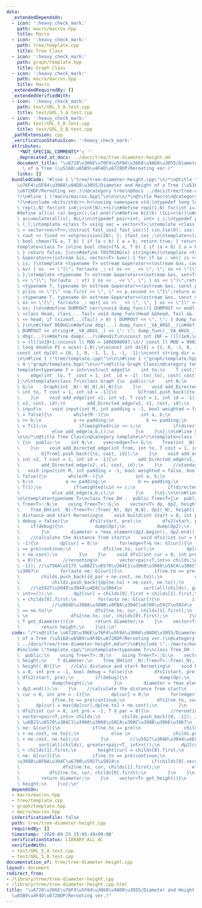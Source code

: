 ```yaml
---
data:
  _extendedDependsOn:
  - icon: ':heavy_check_mark:'
    path: macro/macros.hpp
    title: Macro
  - icon: ':heavy_check_mark:'
    path: tree/template.cpp
    title: Tree Class
  - icon: ':heavy_check_mark:'
    path: graph/template.hpp
    title: Graph Class
  - icon: ':heavy_check_mark:'
    path: macro/macros.hpp
    title: Macro
  _extendedRequiredBy: []
  _extendedVerifiedWith:
  - icon: ':heavy_check_mark:'
    path: test/GRL_5_A.test.cpp
    title: test/GRL_5_A.test.cpp
  - icon: ':heavy_check_mark:'
    path: test/GRL_5_B.test.cpp
    title: test/GRL_5_B.test.cpp
  _pathExtension: cpp
  _verificationStatusIcon: ':heavy_check_mark:'
  attributes:
    '*NOT_SPECIAL_COMMENTS*': ''
    _deprecated_at_docs: ../docs/tree/tree-diameter-height.md
    document_title: "\u6728\u306E\u76F4\u5F84\u3068\u9AD8\u3055/Diameter and Height\
      \ of a Tree (\u5168\u65B9\u4F4D\u6728DP/Rerooting ver.)"
    links: []
  bundledCode: "#line 1 \"tree/tree-diameter-height.cpp\"\n/*\n@title \u6728\u306E\
    \u76F4\u5F84\u3068\u9AD8\u3055/Diameter and Height of a Tree (\u5168\u65B9\u4F4D\
    \u6728DP/Rerooting ver.)\n@category tree\n@docs ../docs/tree/tree-diameter-height.md\n\
    */\n#line 1 \"macro/macros.hpp\"\n\n\n\n/*\n@title Macro\n@category template\n\
    */\n#include <bits/stdc++.h>\nusing namespace std;\ntypedef long long ll;\n#define\
    \ rep(i,N) for(int i=0;i<int(N);++i)\n#define rep1(i,N) for(int i=1;i<int(N);++i)\n\
    #define all(a) (a).begin(),(a).end()\n#define bit(k) (1LL<<(k))\n#define SUM(v)\
    \ accumulate(all(v), 0LL)\n\ntypedef pair<int, int> i_i;\ntypedef pair<ll, ll>\
    \ l_l;\ntemplate <class T> using vec = vector<T>;\ntemplate <class T> using vvec\
    \ = vector<vec<T>>;\nstruct fast_ios{ fast_ios(){ cin.tie(0); ios::sync_with_stdio(false);\
    \ cout << fixed << setprecision(20); }; }fast_ios_;\n\ntemplate<class T> inline\
    \ bool chmax(T& a, T b) { if (a < b) { a = b; return true; } return false; }\n\
    template<class T> inline bool chmin(T& a, T b) { if (a > b) { a = b; return true;\
    \ } return false; }\n\n#define TOSTRING(x) string(#x)\ntemplate <typename T> istream\
    \ &operator>>(istream &is, vector<T> &vec) { for (T &x : vec) is >> x; return\
    \ is; }\ntemplate <typename T> ostream &operator<<(ostream &os, const vector<T>\
    \ &v) { os  << \"[\"; for(auto _: v) os << _ << \", \"; os << \"]\"; return os;\
    \ };\ntemplate <typename T> ostream &operator<<(ostream &os, set<T> &st) { os\
    \ << \"(\"; for(auto _: st) { os << _ << \", \"; } os << \")\";return os;}\ntemplate\
    \ <typename T, typename U> ostream &operator<<(ostream &os, const pair< T, U >&\
    \ p){os << \"{\" <<p.first << \", \" << p.second << \"}\";return os; }\ntemplate\
    \ <typename T, typename U> ostream &operator<<(ostream &os, const map<T, U> &mp){\
    \ os << \"[\"; for(auto _: mp){ os << _ << \", \"; } os << \"]\" << endl; return\
    \ os; }\n\n#define DUMPOUT cerr\nvoid dump_func(){ DUMPOUT << endl; }\ntemplate\
    \ <class Head, class... Tail> void dump_func(Head &&head, Tail &&... tail) { DUMPOUT\
    \ << head; if (sizeof...(Tail) > 0) { DUMPOUT << \", \"; } dump_func(std::move(tail)...);\
    \ }\n\n#ifdef DEBUG\n#define dbg(...) dump_func(__VA_ARGS__)\n#define dump(...)\
    \ DUMPOUT << string(#__VA_ARGS__) << \": \"; dump_func(__VA_ARGS__)\n#else\n#define\
    \ dbg(...)\n#define dump(...)\n#endif\n\nconst int INF = (ll)1e9;\nconst ll INFLL\
    \ = (ll)1e18+1;\nconst ll MOD = 1000000007;\n// const ll MOD = 998244353;\nconst\
    \ long double PI = acos(-1.0);\n\nconst int dx[8] = {1, 0, -1, 0, 1, -1, -1, 1};\n\
    const int dy[8] = {0, 1, 0, -1, 1, 1, -1, -1};\nconst string dir = \"DRUL\";\n\
    \n\n#line 1 \"tree/template.cpp\"\n\n\n#line 1 \"graph/template.hpp\"\n\n\n#line\
    \ 4 \"graph/template.hpp\"\n\n/*\n@title Graph Class\n@category template\n*/\n\
    template<typename T = int>\nstruct edge{\n    int to;\n    T cost;\n    int id;\n\
    \    edge(int _to, T _cost = 1, int _id = -1) :to(_to), cost(_cost), id(_id) {}\n\
    };\n\ntemplate<class T>\nclass Graph {\n  public:\n    int N;\n    vvec<edge<T>>\
    \ G;\n    Graph(int _N): N(_N),G(_N){\n    }\n    void add_Directed_edge(int from,\
    \ int to, T cost = 1, int id = -1){\n        G[from].push_back({to, cost, id});\n\
    \    }\n    void add_edge(int v1, int v2, T cost = 1, int id = -1){\n        add_Directed_edge(v1,\
    \ v2, cost, id);\n        add_Directed_edge(v2, v1, cost, id);\n    }\n    //standard\
    \ input\n    void input(int M, int padding = -1, bool weighted = false, bool directed\
    \ = false){\n        while(M--){\n            int a, b;\n            cin >> a\
    \ >> b;\n            a += padding;\n            b += padding;\n            T c\
    \ = T(1);\n            if(weighted)cin >> c;\n            if(directed)add_Directed_edge(a,b,c);\n\
    \            else add_edge(a,b,c);\n        }\n    }\n};\n\n#line 5 \"tree/template.cpp\"\
    \n\n/*\n@title Tree Class\n@category template\n*/\ntemplate<class T>\nclass Tree\
    \ {\n  public:\n    int N;\n    vvec<edge<T>> G;\n    Tree(int _N): N(_N),G(_N){\n\
    \    }\n    void add_Directed_edge(int from, int to, T cost = 1, int id = -1){\n\
    \        G[from].push_back({to, cost, id});\n    }\n    void add_edge(int v1,\
    \ int v2, T cost = 1, int id = -1){\n        add_Directed_edge(v1, v2, cost, id);\n\
    \        add_Directed_edge(v2, v1, cost, id);\n    }\n    //standard input\n \
    \   void input(int M, int padding = -1, bool weighted = false, bool directed =\
    \ false){\n        while(M--){\n            int a, b;\n            cin >> a >>\
    \ b;\n            a += padding;\n            b += padding;\n            T c =\
    \ T(1);\n            if(weighted)cin >> c;\n            if(directed)add_Directed_edge(a,b,c);\n\
    \            else add_edge(a,b,c);\n        }\n    }\n};\n\n\n#line 8 \"tree/tree-diameter-height.cpp\"\
    \n\ntemplate<typename T>\nclass Tree_DH :  public Tree<T>{\n  public:\n    using\
    \ Tree<T>::N;\n    using Tree<T>::G;\n    vector<T> dp, dp2, height;\n    T diameter;\n\
    \    Tree_DH(int _N):Tree<T>::Tree(_N), dp(_N,0), dp2(_N), height(_N){}\n    //Calc\
    \ distance and start Rerooting\n    void build(int start = 0, int pre = -1, bool\
    \ debug = false){\n        dfs1(start, pre);\n        dfs2(start, pre);\n    \
    \    if(debug){\n            dump(dp);\n            dump(dp2);\n            dump(height);\n\
    \        }\n        diameter = *max_element(dp2.begin(), dp2.end());\n    }\n\
    \    //calculate the distance from start\n    void dfs1(int cur = 0, int pre =\
    \ -1){\n        dp[cur] = 0;\n        for(edge<T>& ne: G[cur]){\n            if(ne.to\
    \ == pre)continue;\n            dfs1(ne.to, cur);\n            dp[cur] = max(dp[cur],dp[ne.to]\
    \ + ne.cost);\n        }\n    }\n    void dfs2(int cur = 0, int pre = -1, T d_par\
    \ = 0){\n        //rerooting\n        vector<pair<T,int>> childs;\n        childs.push_back({0,\
    \ -1}); //\u756A\u5175 \u6B21\u6570\u304C1\u3060\u3068\u58CA\u308C\u308B\u306E\
    \u3067\n        for(auto ne: G[cur]){\n            if(ne.to == pre)\n        \
    \        childs.push_back({d_par + ne.cost, ne.to});\n            else \n    \
    \            childs.push_back({dp[ne.to] + ne.cost, ne.to});\n        }\n    \
    \    //\u5927\u304D\u3044\u4E8C\u3064\n        sort(all(childs), greater<pair<T,\
    \ int>>());\n        dp2[cur] = childs[0].first + childs[1].first;\n        height[cur]\
    \ = childs[0].first;\n        for(auto ne: G[cur]){\n            if(ne.to == pre)continue;\n\
    \            //\u964D\u308A\u308B\u8FBA\u304C\u6700\u5927\u5024\n            if(childs[0].second\
    \ == ne.to)\n                dfs2(ne.to, cur, childs[1].first);\n            else\
    \ \n                dfs2(ne.to, cur, childs[0].first);\n        }\n    }\n   \
    \ T get_diameter(){\n        return diameter;\n    }\n    vector<T> get_height(){\n\
    \        return height;\n    }\n};\n"
  code: "/*\n@title \u6728\u306E\u76F4\u5F84\u3068\u9AD8\u3055/Diameter and Height\
    \ of a Tree (\u5168\u65B9\u4F4D\u6728DP/Rerooting ver.)\n@category tree\n@docs\
    \ ../docs/tree/tree-diameter-height.md\n*/\n#include \"../macro/macros.hpp\"\n\
    #include \"template.cpp\"\n\ntemplate<typename T>\nclass Tree_DH :  public Tree<T>{\n\
    \  public:\n    using Tree<T>::N;\n    using Tree<T>::G;\n    vector<T> dp, dp2,\
    \ height;\n    T diameter;\n    Tree_DH(int _N):Tree<T>::Tree(_N), dp(_N,0), dp2(_N),\
    \ height(_N){}\n    //Calc distance and start Rerooting\n    void build(int start\
    \ = 0, int pre = -1, bool debug = false){\n        dfs1(start, pre);\n       \
    \ dfs2(start, pre);\n        if(debug){\n            dump(dp);\n            dump(dp2);\n\
    \            dump(height);\n        }\n        diameter = *max_element(dp2.begin(),\
    \ dp2.end());\n    }\n    //calculate the distance from start\n    void dfs1(int\
    \ cur = 0, int pre = -1){\n        dp[cur] = 0;\n        for(edge<T>& ne: G[cur]){\n\
    \            if(ne.to == pre)continue;\n            dfs1(ne.to, cur);\n      \
    \      dp[cur] = max(dp[cur],dp[ne.to] + ne.cost);\n        }\n    }\n    void\
    \ dfs2(int cur = 0, int pre = -1, T d_par = 0){\n        //rerooting\n       \
    \ vector<pair<T,int>> childs;\n        childs.push_back({0, -1}); //\u756A\u5175\
    \ \u6B21\u6570\u304C1\u3060\u3068\u58CA\u308C\u308B\u306E\u3067\n        for(auto\
    \ ne: G[cur]){\n            if(ne.to == pre)\n                childs.push_back({d_par\
    \ + ne.cost, ne.to});\n            else \n                childs.push_back({dp[ne.to]\
    \ + ne.cost, ne.to});\n        }\n        //\u5927\u304D\u3044\u4E8C\u3064\n \
    \       sort(all(childs), greater<pair<T, int>>());\n        dp2[cur] = childs[0].first\
    \ + childs[1].first;\n        height[cur] = childs[0].first;\n        for(auto\
    \ ne: G[cur]){\n            if(ne.to == pre)continue;\n            //\u964D\u308A\
    \u308B\u8FBA\u304C\u6700\u5927\u5024\n            if(childs[0].second == ne.to)\n\
    \                dfs2(ne.to, cur, childs[1].first);\n            else \n     \
    \           dfs2(ne.to, cur, childs[0].first);\n        }\n    }\n    T get_diameter(){\n\
    \        return diameter;\n    }\n    vector<T> get_height(){\n        return\
    \ height;\n    }\n};\n"
  dependsOn:
  - macro/macros.hpp
  - tree/template.cpp
  - graph/template.hpp
  - macro/macros.hpp
  isVerificationFile: false
  path: tree/tree-diameter-height.cpp
  requiredBy: []
  timestamp: '2020-09-23 15:05:49+09:00'
  verificationStatus: LIBRARY_ALL_AC
  verifiedWith:
  - test/GRL_5_A.test.cpp
  - test/GRL_5_B.test.cpp
documentation_of: tree/tree-diameter-height.cpp
layout: document
redirect_from:
- /library/tree/tree-diameter-height.cpp
- /library/tree/tree-diameter-height.cpp.html
title: "\u6728\u306E\u76F4\u5F84\u3068\u9AD8\u3055/Diameter and Height of a Tree (\u5168\
  \u65B9\u4F4D\u6728DP/Rerooting ver.)"
---
```

